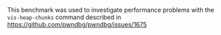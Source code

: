 This benchmark was used to investigate performance problems with the `vis-heap-chunks` command described in https://github.com/pwndbg/pwndbg/issues/1675

